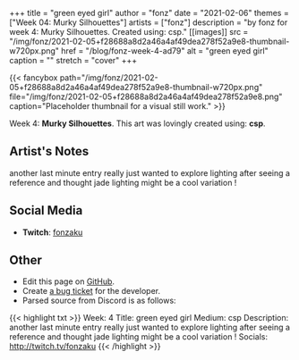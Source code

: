 +++
title =       "green eyed girl"
author =      "fonz"
date =        "2021-02-06"
themes =      ["Week 04: Murky Silhouettes"]
artists =     ["fonz"]
description = "by fonz for week 4: Murky Silhouettes. Created using: csp."
[[images]]
      src = "/img/fonz/2021-02-05+f28688a8d2a46a4af49dea278f52a9e8-thumbnail-w720px.png"
      href = "/blog/fonz-week-4-ad79"
      alt = "green eyed girl"
      caption = ""
      stretch = "cover"
+++

{{< fancybox path="/img/fonz/2021-02-05+f28688a8d2a46a4af49dea278f52a9e8-thumbnail-w720px.png" file="/img/fonz/2021-02-05+f28688a8d2a46a4af49dea278f52a9e8.png" caption="Placeholder thumbnail for a visual still work." >}}


Week 4: **Murky Silhouettes**. This art was lovingly created using: **csp**.

## Artist's Notes

another last minute entry    really just wanted to explore lighting after seeing a reference and thought jade lighting might be a cool variation !

## Social Media

- **Twitch**: <a href='https://twitch.tv/fonzaku' target='_blank'>fonzaku</a>

## Other

- Edit this page on [GitHub](https://github.com/teaminkling/web-refresh/edit/main/content/blog/fonz-week-4-ad79.md).
- Create [a bug ticket](https://github.com/teaminkling/web-refresh/issues/new?assignees=&labels=bug&template=problem-report.md&title=) for the developer.
- Parsed source from Discord is as follows:

{{< highlight txt >}}
Week: 4
Title: green eyed girl
Medium: csp
Description: another last minute entry    really just wanted to explore lighting after seeing a reference and thought jade lighting might be a cool variation !
Socials: http://twitch.tv/fonzaku
{{< /highlight >}}